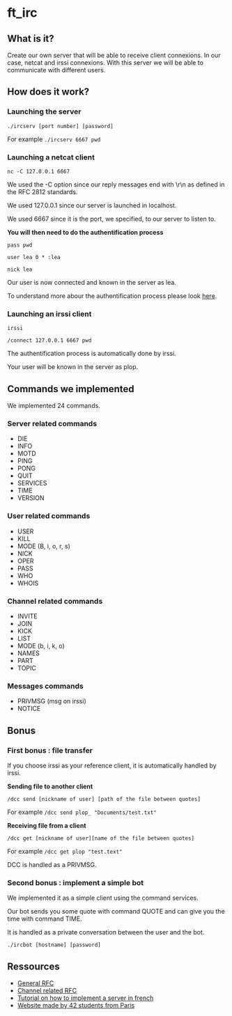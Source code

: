 # ft_irc

## What is it? ##

Create our own server that will be able to receive client connexions. In our case, netcat and irssi connexions.
With this server we will be able to communicate with different users.

## How does it work? ##

### Launching the server ###
`./ircserv [port number] [password]`

For example `./ircserv 6667 pwd`

### Launching a netcat client ###
`nc -C 127.0.0.1 6667`

We used the -C option since our reply messages end with \r\n as defined in the RFC 2812 standards.

We used 127.0.0.1 since our server is launched in localhost.

We used 6667 since it is the port, we specified, to our server to listen to.

**You will then need to do the authentification process**

`pass pwd`

`user lea 0 * :lea`

`nick lea`

Our user is now connected and known in the server as lea.

To understand more abour the authentification process please look [here](https://www.rfc-editor.org/rfc/rfc2812#section-3.1.1).

### Launching an irssi client ###
`irssi`

`/connect 127.0.0.1 6667 pwd`

The authentification process is automatically done by irssi.

Your user will be known in the server as plop.

## Commands we implemented ##

We implemented 24 commands.

### Server related commands ###
* DIE
* INFO
* MOTD
* PING
* PONG
* QUIT
* SERVICES
* TIME
* VERSION

### User related commands ###
* USER
* KILL
* MODE (B, i, o, r, s)
* NICK
* OPER
* PASS
* WHO
* WHOIS

### Channel related commands ###
* INVITE
* JOIN
* KICK
* LIST
* MODE (b, i, k, o)
* NAMES
* PART
* TOPIC

### Messages commands ###
* PRIVMSG (msg on irssi)
* NOTICE

## Bonus ##

### First bonus : file transfer ###
If you choose irssi as your reference client, it is automatically handled by irssi.

**Sending file to another client**

`/dcc send [nickname of user] [path of the file between quotes]`

For example `/dcc send plop_ "Documents/test.txt"`

**Receiving file from a client**

`/dcc get [nickname of user][name of the file between quotes]`

For example `/dcc get plop "test.text"`

DCC is handled as a PRIVMSG.


### Second bonus : implement a simple bot ###

We implemented it as a simple client using the command services. 

Our bot sends you some quote with command QUOTE and can give you the time with command TIME.

It is handled as a private conversation between the user and the bot.

`./ircbot [hostname] [password]`

## Ressources ##

* [General RFC](https://www.rfc-editor.org/rfc/rfc2812#section-3.1.1)
* [Channel related RFC](https://www.rfc-editor.org/rfc/rfc2811)
* [Tutorial on how to implement a server in french](http://vidalc.chez.com/lf/socket.html)
* [Website made by 42 students from Paris](https://ircgod.com/)
